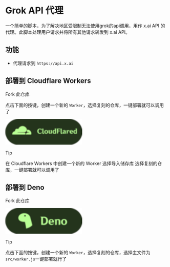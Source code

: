 # Grok API 代理

一个简单的脚本，为了解决地区受限制无法使用grok的api调用，用作 x.ai API 的代理。此脚本处理用户请求并将所有其他请求转发到 x.ai API。

## 功能

* 代理请求到 `https://api.x.ai`

## 部署到 Cloudflare Workers

Fork 此仓库    

点击下面的按键，创建一个新的 `Worker`，选择复刻的仓库，一键部署就可以调用了

[![](./src/img/cloudflared.svg)](https://github.com/settings/tokens)

> [!TIP]
> 在 Cloudflare Workers 中创建一个新的 Worker 选择导入储存库
选择复刻的仓库，一键部署就可以调用了

## 部署到 Deno

Fork 此仓库 


[![](./src/img/deno.svg)](https://github.com/settings/tokens)

> [!TIP]
> 点击下面的按键，创建一个新的 `Worker`，选择复刻的仓库，选择主文件为`src/worker.js`一键部署就行了
